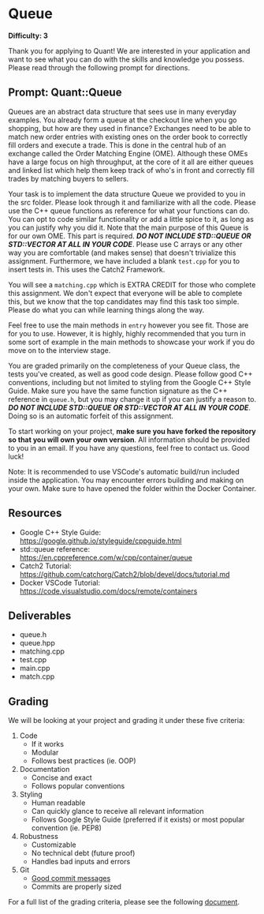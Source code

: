 # Queue

**Difficulty: 3**

Thank you for applying to Quant! We are interested in your application and want to see what you can do with the skills and knowledge you possess. Please read through the following prompt for directions.

## **Prompt: Quant::Queue**
Queues are an abstract data structure that sees use in many everyday examples. You already form a queue at the checkout line when you go shopping, but how are they used in finance? Exchanges need to be able to match new order entries with existing ones on the order book to correctly fill orders and execute a trade. This is done in the central hub of an exchange called the Order Matching Engine (OME). Although these OMEs have a large focus on high throughput, at the core of it all are either queues and linked list which help them keep track of who's in front and correctly fill trades by matching buyers to sellers.

Your task is to implement the data structure Queue we provided to you in the src folder. Please look through it and familiarize with all the code. Please use the C++ queue functions as reference for what your functions can do. You can opt to code similar functionality or add a little spice to it, as long as you can justify why you did it. Note that the main purpose of this Queue is for our own OME. This part is required. ***DO NOT INCLUDE STD::QUEUE OR STD::VECTOR AT ALL IN YOUR CODE***. Please use C arrays or any other way you are comfortable (and makes sense) that doesn't trivialize this assignment. Furthermore, we have included a blank `test.cpp` for you to insert tests in. This uses the Catch2 Framework.

You will see a `matching.cpp` which is EXTRA CREDIT for those who complete this assignment. We don't expect that everyone will be able to complete this, but we know that the top candidates may find this task too simple. Please do what you can while learning things along the way.

Feel free to use the main methods in `entry` however you see fit. Those are for you to use. However, it is highly, highly recommended that you turn in some sort of example in the main methods to showcase your work if you do move on to the interview stage.

You are graded primarily on the completeness of your Queue class, the tests you've created, as well as good code design. Please follow good C++ conventions, including but not limited to styling from the Google C++ Style Guide. Make sure you have the same function signature as the C++ reference in `queue.h`, but you may change it up if you can justify a reason to. ***DO NOT INCLUDE STD::QUEUE OR STD::VECTOR AT ALL IN YOUR CODE***. Doing so is an automatic forfeit of this assignment. 


To start working on your project, **make sure you have forked the repository so that you will own your own version**. All information should be provided to you in an email. If you have any questions, feel free to contact us. Good luck!

Note: It is recommended to use VSCode's automatic build/run included inside the application. You may encounter errors building and making on your own. Make sure to have opened the folder within the Docker Container.

## **Resources**
- Google C++ Style Guide: https://google.github.io/styleguide/cppguide.html
- std::queue reference: https://en.cppreference.com/w/cpp/container/queue
- Catch2 Tutorial: https://github.com/catchorg/Catch2/blob/devel/docs/tutorial.md
- Docker VSCode Tutorial: https://code.visualstudio.com/docs/remote/containers

## **Deliverables**
- queue.h
- queue.hpp
- matching.cpp
- test.cpp
- main.cpp
- match.cpp

## **Grading**
We will be looking at your project and grading it under these five criteria:
1. Code
   - If it works
   - Modular
   - Follows best practices (ie. OOP)
2. Documentation
   - Concise and exact
   - Follows popular conventions
3. Styling
   - Human readable
   - Can quickly glance to receive all relevant information
   - Follows Google Style Guide (preferred if it exists) or most popular convention (ie. PEP8)
4. Robustness
   - Customizable
   - No technical debt (future proof)
   - Handles bad inputs and errors
5. Git
   - [Good commit messages](https://cbea.ms/git-commit/#seven-rules)
   - Commits are properly sized

For a full list of the grading criteria, please see the following [document](https://docs.google.com/spreadsheets/d/16CqSJSlch7w9q4_ZTiydKGk0T01rgvIEcHHwqsI_KSo/edit?usp=sharing). 